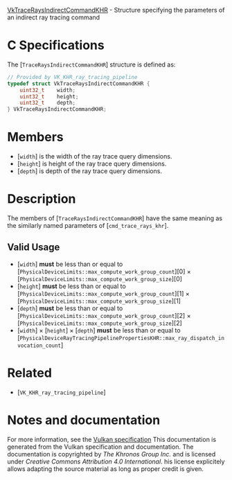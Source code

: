 [VkTraceRaysIndirectCommandKHR](https://www.khronos.org/registry/vulkan/specs/1.3-extensions/man/html/VkTraceRaysIndirectCommandKHR.html) - Structure specifying the parameters of an indirect ray tracing command

# C Specifications
The [`TraceRaysIndirectCommandKHR`] structure is defined as:
```c
// Provided by VK_KHR_ray_tracing_pipeline
typedef struct VkTraceRaysIndirectCommandKHR {
    uint32_t    width;
    uint32_t    height;
    uint32_t    depth;
} VkTraceRaysIndirectCommandKHR;
```

# Members
- [`width`] is the width of the ray trace query dimensions.
- [`height`] is height of the ray trace query dimensions.
- [`depth`] is depth of the ray trace query dimensions.

# Description
The members of [`TraceRaysIndirectCommandKHR`] have the same meaning as
the similarly named parameters of [`cmd_trace_rays_khr`].
## Valid Usage
-  [`width`] **must**  be less than or equal to [`PhysicalDeviceLimits::max_compute_work_group_count`][0] × [`PhysicalDeviceLimits::max_compute_work_group_size`][0]
-  [`height`] **must**  be less than or equal to [`PhysicalDeviceLimits::max_compute_work_group_count`][1] × [`PhysicalDeviceLimits::max_compute_work_group_size`][1]
-  [`depth`] **must**  be less than or equal to [`PhysicalDeviceLimits::max_compute_work_group_count`][2] × [`PhysicalDeviceLimits::max_compute_work_group_size`][2]
-  [`width`] × [`height`] × [`depth`] **must**  be less than or equal to [`PhysicalDeviceRayTracingPipelinePropertiesKHR::max_ray_dispatch_invocation_count`]

# Related
- [`VK_KHR_ray_tracing_pipeline`]

# Notes and documentation
For more information, see the [Vulkan specification](https://www.khronos.org/registry/vulkan/specs/1.3-extensions/html/vkspec.html)
This documentation is generated from the Vulkan specification and documentation.
The documentation is copyrighted by *The Khronos Group Inc.* and is licensed under *Creative Commons Attribution 4.0 International*.
his license explicitely allows adapting the source material as long as proper credit is given.
        